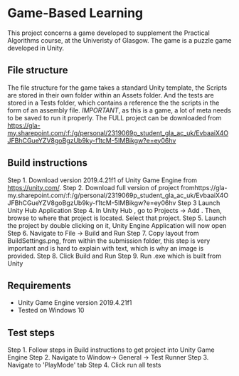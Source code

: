 # Game-Based Learning

This project concerns a game developed to supplement the Practical Algorithms course, at the Univeristy
of Glasgow. The game is a puzzle game developed in Unity. 

## File structure 
The file structure for the game takes a standard Unity template, the Scripts are stored in their own folder within 
an Assets folder. And the tests are stored in a Tests folder, which contains a reference the the scripts in the form of an assembly file.
*IMPORTANT*, as this is a game, a lot of meta needs to be saved to run it properly. The FULL project 
can be downloaded from https://gla-my.sharepoint.com/:f:/g/personal/2319069p_student_gla_ac_uk/EvbaaiX4OJFBhCGueYZV8goBgzUb9ky-f1tcM-5IMBikgw?e=ey06hv
## Build instructions

 Step 1. Download version 2019.4.21f1 of Unity Game Engine from https://unity.com/.
 Step 2. Download full version of project fromhttps://gla-my.sharepoint.com/:f:/g/personal/2319069p_student_gla_ac_uk/EvbaaiX4OJFBhCGueYZV8goBgzUb9ky-f1tcM-5IMBikgw?e=ey06hv
 Step 3 Launch Unity Hub Application
 Step 4. In Unity Hub , go to Projects -> Add . Then, browse to where that project is located. Select that project.
 Step 5. Launch the project by double clicking on it, Unity Engine Application will now open
 Step 6. Navigate to  File -> Build and Run 
 Step 7. Copy layout from BuildSettings.png, from within the submission folder, this step is very important and is hard to explain with text, which is why an image is provided.
 Step 8. Click Build and Run
 Step 9. Run .exe which is built from Unity

## Requirements

* Unity Game Engine version 2019.4.21f1 
* Tested on Windows 10


## Test steps

Step 1. Follow steps in Build instructions to get project into Unity Game Engine
Step 2. Navigate to Window-> General -> Test Runner
Step 3. Navigate to 'PlayMode' tab
Step 4. Click run all tests




